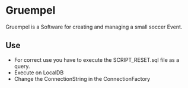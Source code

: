 # Gruempel
Gruempel is a Software for creating and managing a small soccer Event.

## Use
* For correct use you have to execute the SCRIPT_RESET.sql file as a query.
* Execute on LocalDB
* Change the ConnectionString in the ConnectionFactory
